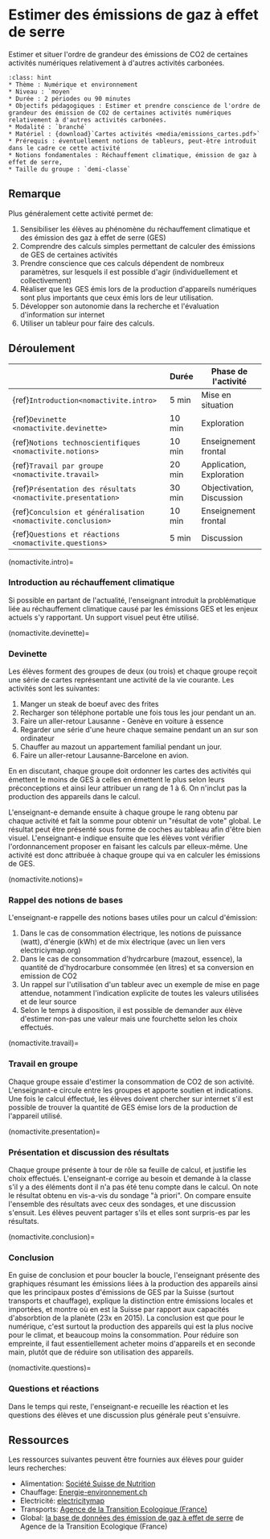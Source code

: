 # Estimer des émissions de gaz à effet de serre


Estimer et situer l'ordre de grandeur des émissions de CO2 de certaines
activités numériques relativement à d'autres activités carbonées. 



```{admonition} Estimer des émissions de gaz à effet de serre
:class: hint
* Thème : Numérique et environnement
* Niveau : `moyen`
* Durée : 2 périodes ou 90 minutes
* Objectifs pédagogiques : Estimer et prendre conscience de l'ordre de grandeur des émission de CO2 de certaines activités numériques relativement à d'autres activités carbonées. 
* Modalité : `branché`
* Matériel : {download}`Cartes activités <media/emissions_cartes.pdf>`
* Prérequis : éventuellement notions de tableurs, peut-être introduit dans le cadre ce cette activité
* Notions fondamentales : Réchauffement climatique, émission de gaz à effet de serre, 
* Taille du groupe : `demi-classe`

```

## Remarque

Plus généralement cette activité permet de:
1. Sensibiliser les élèves au phénomène du réchauffement climatique et des émission des gaz à effet de serre (GES)
1. Comprendre des calculs simples permettant de calculer des émissions de GES de certaines activités
1. Prendre conscience que ces calculs dépendent de nombreux paramètres, sur lesquels il est possible d'agir (individuellement et collectivement)
1. Réaliser que les GES émis lors de la production d'appareils numériques sont plus importants que ceux émis lors de leur utilisation. 
1. Développer son autonomie dans la recherche et l'évaluation d'information sur internet
1. Utiliser un tableur pour faire des calculs.


## Déroulement

|                                       | Durée  | Phase de l'activité   | 
|---------------------------------------|------ |---------------------|
| {ref}`Introduction<nomactivite.intro>`| 5 min  | Mise en situation |
| {ref}`Devinette <nomactivite.devinette>`| 10 min  | Exploration|
| {ref}`Notions technoscientifiques <nomactivite.notions>`| 10 min   | Enseignement frontal        |
| {ref}`Travail par groupe <nomactivite.travail>`   | 20 min   | Application, Exploration |
| {ref}`Présentation des résultats <nomactivite.presentation>`   | 30 min   | Objectivation, Discussion |
| {ref}`Conculsion et généralisation <nomactivite.conclusion>`   | 10 min   | Enseignement frontal |
| {ref}`Questions et réactions <nomactivite.questions>`   | 5 min   | Discussion |

(nomactivite.intro)=
### Introduction au réchauffement climatique

Si possible en partant de l'actualité, l'enseignant introduit la problématique liée au réchauffement climatique
causé par les émissions GES et les enjeux actuels s'y rapportant. Un support visuel peut être utilisé.

(nomactivite.devinette)=
### Devinette

Les élèves forment des groupes de deux (ou trois) et chaque groupe reçoit une série de cartes représentant une activité
de la vie courante. Les activités sont les suivantes:

1. Manger un steak de boeuf avec des frites
1. Recharger son téléphone portable une fois tous les jour pendant un an. 
1. Faire un aller-retour Lausanne - Genève en voiture à essence
1. Regarder une série d'une heure chaque semaine pendant un an sur son ordinateur
1. Chauffer au mazout un appartement familial pendant un jour.
1. Faire un aller-retour Lausanne-Barcelone en avion. 

En en discutant, chaque groupe doit ordonner les cartes des activités qui émettent le moins de GES à celles en émettent le plus selon leurs
préconceptions et ainsi leur attribuer un rang de 1 à 6. On n'inclut pas la production des appareils dans le calcul.  

L'enseignant-e demande ensuite à chaque groupe le rang obtenu par chaque activité et fait la somme pour obtenir un "résultat de vote" global.
Le résultat peut être présenté sous forme de coches au tableau afin d'être bien visuel. L'enseignant-e indique ensuite que les élèves vont
vérifier l'ordonnancement proposer en faisant les calculs par elleux-même. Une activité est donc attribuée à chaque groupe qui va en calculer les émissions de GES. 

(nomactivite.notions)=
### Rappel des notions de bases

L'enseignant-e rappelle des notions bases utiles pour un calcul d'émission:
1. Dans le cas de consommation électrique, les notions de puissance (watt), d'énergie (kWh) et de mix électrique (avec un lien vers electriciymap.org)
1. Dans le cas de consommation d'hydrcarbure (mazout, essence), la quantité de d'hydrocarbure consommée (en litres) et sa conversion en emission de CO2
1. Un rappel sur l'utilisation d'un tableur avec un exemple de mise en page attendue, notamment l'indication explicite de toutes les valeurs utilisées et
de leur source
1. Selon le temps à disposition, il est possible de demander aux élève d'estimer non-pas une valeur mais une fourchette selon les choix effectués.


(nomactivite.travail)=
### Travail en groupe
Chaque groupe essaie d'estimer la consommation de CO2 de son activité. L'enseignant-e circule entre les groupes et apporte soutien et indications. 
Une fois le calcul éffectué, les élèves doivent chercher sur internet s'il est possible de trouver la quantité de GES émise lors de la production
de l'appareil utilisé. 

(nomactivite.presentation)=
### Présentation et discussion des résultats

Chaque groupe présente à tour de rôle sa feuille de calcul, et justifie les choix effectués. L'enseignant-e corrige au besoin et demande à la classe
s'il y a des éléments dont il n'a pas été tenu compte dans le calcul. 
On note le résultat obtenu en vis-a-vis du sondage "à priori".
On compare ensuite l'ensemble des résultats avec ceux des sondages, et une discussion s'ensuit. Les élèves peuvent partager s'ils et elles sont surpris-es par
les résultats. 

(nomactivite.conclusion)=
### Conclusion
En guise de conclusion et pour boucler la boucle, l'enseignant présente des graphiques résumant les émissions liées à la production des appareils ainsi que les principaux postes d'émissions de GES par la Suisse (surtout transports et chauffage), explique la distinction entre émissions locales et importées, et montre où en est la Suisse par rapport aux capacités d'absorbtion de la planète (23x en 2015). La conclusion est que pour le numérique, c'est surtout la production des appareils qui est la plus nocive pour le climat, et beaucoup moins la consommation. Pour réduire son empreinte, il faut essentiellement acheter moins d'appareils et en seconde main, plutôt que de réduire son utilisation des appareils.  

(nomactivite.questions)=
### Questions et réactions
Dans le temps qui reste, l'enseignant-e recueille les réaction et les questions des élèves et une discussion plus générale peut s'ensuivre. 


## Ressources

Les ressources suivantes peuvent être fournies aux élèves pour guider leurs recherches:

- Alimentation: [Société Suisse de Nutrition](https://www.sge-ssn.ch/media/bilan_cologique_des_aliments1.pdf)
- Chauffage: [Energie-environnement.ch](https://www.energie-environnement.ch/economiser-le-chauffage/situer-sa-consommation-de-chauffage)
- Electricité: [electricitymap](https://app.electricitymaps.com/map)
- Transports: [Agence de la Transition Ecologique (France)](https://agirpourlatransition.ademe.fr/particuliers/bureau/deplacements/calculer-emissions-carbone-trajets)
- Global: [la base de données des émission de gaz à effet de serre](https://bilans-ges.ademe.fr/docutheque/docs/Base_Carbone_V22.0.zip) de Agence de la Transition Ecologique (France)
